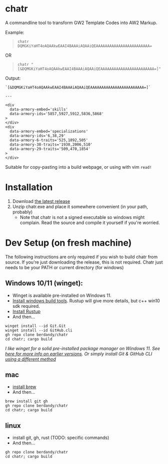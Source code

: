 # chatr

A commandline tool to transform GW2 Template Codes into AW2 Markup.

Example:

> `chatr DQMGKiYaHT4oAQAAkwEAAI4BAAAiAQAAiQEAAAAAAAAAAAAAAAAAAAAAAAA=`

OR

> `chatr "[&DQMGKiYaHT4oAQAAkwEAAI4BAAAiAQAAiQEAAAAAAAAAAAAAAAAAAAAAAAA=]"`

Output:

```
`[&DQMGKiYaHT4oAQAAkwEAAI4BAAAiAQAAiQEAAAAAAAAAAAAAAAAAAAAAAAA=]`

---

<div
  data-armory-embed='skills'
  data-armory-ids='5857,5927,5912,5836,5868'
>
</div>
<div
  data-armory-embed='specializations'
  data-armory-ids='6,38,29'
  data-armory-6-traits='525,1892,505'
  data-armory-38-traits='1930,2006,510'
  data-armory-29-traits='509,470,1854'
>
</div>
```

Suitable for copy-pasting into a build webpage, or using with vim `read!`

# Installation

1. Download [the latest release](https://github.com/berdandy/chatr/releases)
2. Unzip chatr.exe and place it somewhere convenient (in your path, probably)
   - Note that chatr is not a signed executable so windows might complain. Read the source and compile it yourself if you're worried.

# Dev Setup (on fresh machine)

The following instructions are only required if you wish to build chatr from source. If you're just downloading the release, this is not required. Chatr just needs to be your PATH or current directory (for windows)

## Windows 10/11 (winget):

- Winget is available pre-installed on Windows 11.
- [Install windows build tools](https://visualstudio.microsoft.com/visual-cpp-build-tools/). Rustup will give more details, but c++ win10 sdk required.
- [Install Rustup](https://www.rust-lang.org/tools/install)
- And then...
```
winget install --id Git.Git
winget install --id GitHub.cli
gh repo clone berdandy/chatr
cd chatr; cargo build
```

_I like winget for a solid pre-installed package manager on Windows 11. See [here for more info on earlier versions](https://docs.microsoft.com/en-us/windows/package-manager/winget/). Or simply install Git & GitHub CLI [using a different method](https://github.com/cli/cli#windows)_

## mac

- [install brew](https://brew.sh/)
- And then...
```
brew install git gh
gh repo clone berdandy/chatr
cd chatr; cargo build
```

## linux

- install git, gh, rust (TODO: specific commands)
- And then...
```
gh repo clone berdandy/chatr
cd chatr; cargo build
```
